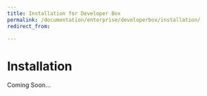 ```yaml
---
title: Installation for Developer Box
permalink: /documentation/enterprise/developerbox/installation/
redirect_from:

---
```

# Installation

Coming Soon...